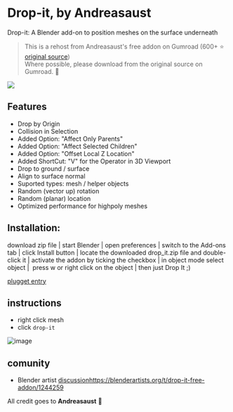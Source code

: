 # Drop-it, by Andreasaust

Drop-it: A Blender add-on to position meshes on the surface underneath  

> This is a rehost from Andreasaust's free addon on Gumroad (600+ ⭐ [original source](https://andreasaust.gumroad.com/l/drop_it))  
> Where possible, please download from the original source on Gumroad. 🙏

![](https://public-files.gumroad.com/oj7dropm5r4ts2pvi6f4u3156wtl)

## Features
- Drop by Origin
- Collision in Selection
- Added Option: "Affect Only Parents"
- Added Option: "Affect Selected Children"
- Added Option: "Offset Local Z Location"
- Added ShortCut: "V" for the Operator in 3D Viewport
- Drop to ground / surface
- Align to surface normal
- Suported types: mesh / helper objects
- Random (vector up) rotation
- Random (planar) location
- Optimized performance for highpoly meshes

## Installation:

download zip file | start Blender | open preferences | switch to the Add-ons tab | click Install button | locate the downloaded drop_it.zip file and double-click it | activate the addon by ticking the checkbox | in object mode select object |  press w or right click on the object | then just Drop It ;)

[plugget entry](https://github.com/plugget/plugget-pkgs/tree/main/blender/drop-it-addon)

## instructions
- right click mesh
- click `drop-it`

![image](https://github.com/hannesdelbeke/drop-it-blender-addon/assets/3758308/19f2f4ab-520d-48fd-b823-6cabf1cad643)

## comunity
- Blender artist [discussion](https://blenderartists.org/t/drop-it-free-addon/1244259)https://blenderartists.org/t/drop-it-free-addon/1244259

All credit goes to **Andreasaust** 🙏

